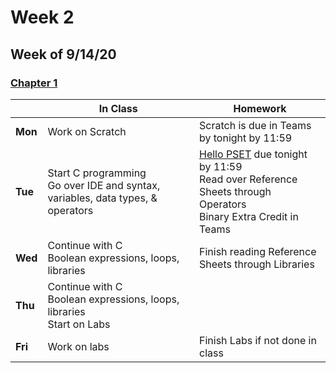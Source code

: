 <meta http-equiv="refresh" content="300"/>

# Week 2

## Week of 9/14/20 

### [Chapter 1](/ap/curriculum/1)

  |       |In Class               |Homework   |
  |-------|---------              |---------  |
  |**Mon**|Work on Scratch |Scratch is due in Teams by tonight by 11:59 |
  |**Tue**|Start C programming<br>Go over IDE and syntax, variables, data types, & operators |[Hello PSET](\ap\psets\hello) due tonight by 11:59<br>Read over Reference Sheets through Operators<br>Binary Extra Credit in Teams |
  |**Wed**|Continue with C<br>Boolean expressions, loops, libraries |Finish reading Reference Sheets through Libraries |
  |**Thu**|Continue with C<br>Boolean expressions, loops, libraries<br>Start on Labs| |
  |**Fri**|Work on labs |Finish Labs if not done in class |

